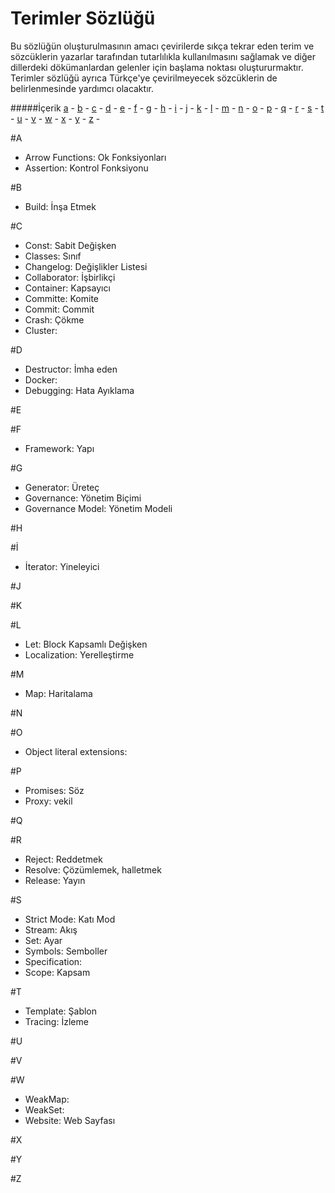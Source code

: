 # Terimler Sözlüğü

Bu sözlüğün oluşturulmasının amacı çevirilerde sıkça tekrar eden terim ve sözcüklerin yazarlar tarafından tutarlılıkla kullanılmasını sağlamak ve diğer dillerdeki dökümanlardan gelenler için başlama noktası oluştururmaktır.
Terimler sözlüğü ayrıca Türkçe'ye çevirilmeyecek sözcüklerin de belirlenmesinde yardımcı olacaktır.

#####İçerik
[a](#a) -
[b](#b) -
[c](#c) -
[d](#d) -
[e](#e) -
[f](#f) -
[g](#g) -
[h](#h) -
[i](#i) -
[j](#j) -
[k](#k) -
[l](#l) -
[m](#m) -
[n](#n) -
[o](#o) -
[p](#p) -
[q](#q) -
[r](#r) -
[s](#s) -
[t](#t) -
[u](#u) -
[v](#v) -
[w](#w) -
[x](#x) -
[y](#y) -
[z](#z) -

#A
 * Arrow Functions: Ok Fonksiyonları
 * Assertion: Kontrol Fonksiyonu

#B
 * Build: İnşa Etmek


#C
 * Const: Sabit Değişken
 * Classes: Sınıf
 * Changelog: Değişlikler Listesi
 * Collaborator: İşbirlikçi
 * Container: Kapsayıcı
 * Committe: Komite
 * Commit: Commit
 * Crash: Çökme
 * Cluster: 


#D
 * Destructor: İmha eden
 * Docker: 
 * Debugging: Hata Ayıklama


#E


#F
 * Framework: Yapı

#G
 * Generator: Üreteç
 * Governance: Yönetim Biçimi
 * Governance Model: Yönetim Modeli

#H


#İ
 * İterator: Yineleyici


#J


#K


#L
 * Let: Block Kapsamlı Değişken 
 * Localization: Yerelleştirme


#M
 * Map: Haritalama
 
#N


#O
 * Object literal extensions:


#P
 * Promises: Söz
 * Proxy: vekil

#Q


#R
 * Reject: Reddetmek
 * Resolve: Çözümlemek, halletmek
 * Release: Yayın

#S
 * Strict Mode: Katı Mod
 * Stream: Akış
 * Set: Ayar
 * Symbols: Semboller
 * Specification:
 * Scope: Kapsam


#T
 * Template: Şablon
 * Tracing: İzleme

#U


#V


#W
 * WeakMap:
 * WeakSet:
 * Website: Web Sayfası

#X


#Y


#Z
